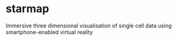 # starmap
Immersive three dimensional visualisation of single cell data using smartphone-enabled virtual reality

